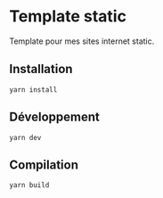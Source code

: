 # Template static

Template pour mes sites internet static.

## Installation

```
yarn install
```

## Développement

```
yarn dev
```

## Compilation

```
yarn build
```
